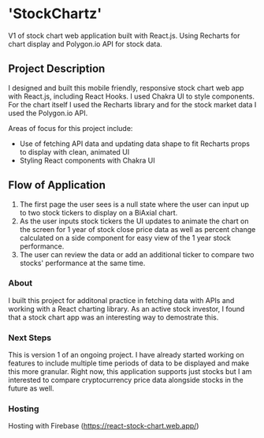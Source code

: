 # 'StockChartz'

V1 of stock chart web application built with React.js. Using Recharts for chart display and Polygon.io API for stock data.

## Project Description

I designed and built this mobile friendly, responsive stock chart web app with React.js, including React Hooks. I used Chakra UI to style components. For the chart itself I used the Recharts library and for the stock market data I used the Polygon.io API.

Areas of focus for this project include: 
- Use of fetching API data and updating data shape to fit Recharts props to display with clean, animated UI
- Styling React components with Chakra UI

## Flow of Application

1. The first page the user sees is a null state where the user can input up to two stock tickers to display on a BiAxial chart.
2. As the user inputs stock tickers the UI updates to animate the chart on the screen for 1 year of stock close price data as well as percent change calculated on a side component for easy view of the 1 year stock performance.
3. The user can review the data or add an additional ticker to compare two stocks' performance at the same time.

### About

I built this project for additonal practice in fetching data with APIs and working with a React charting library. As an active stock investor, I found that a stock chart app was an interesting way to demostrate this.

### Next Steps 

This is version 1 of an ongoing project. I have already started working on features to include multiple time periods of data to be displayed and make this more granular. Right now, this application supports just stocks but I am interested to compare cryptocurrency price data alongside stocks in the future as well.

### Hosting

Hosting with Firebase (https://react-stock-chart.web.app/)